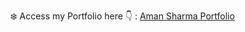 ❄️ Access my Portfolio here 👇 :
[Aman Sharma Portfolio](https://amansharma7799.github.io/modern-portfolio/)
